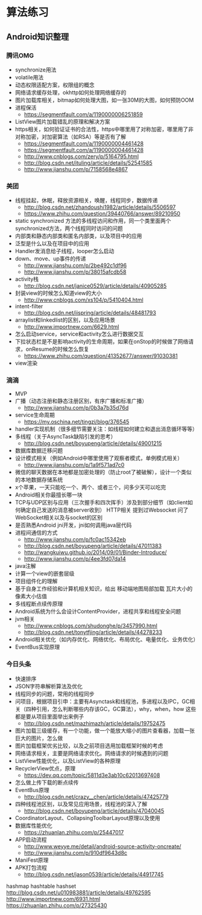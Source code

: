 # 算法练习

## Android知识整理

### 腾讯OMG
* synchronize用法
* volatile用法
* 动态权限适配方案，权限组的概念
* 网络请求缓存处理，okhttp如何处理网络缓存的
* 图片加载库相关，bitmap如何处理大图，如一张30M的大图，如何预防OOM
* 进程保活
  - https://segmentfault.com/a/1190000006251859
* ListView图片加载错乱的原理和解决方案
* https相关，如何验证证书的合法性，https中哪里用了对称加密，哪里用了非对称加密，对加密算法（如RSA）等是否有了解
  - https://segmentfault.com/a/1190000004461428
  - https://segmentfault.com/a/1190000004461428
  - http://www.cnblogs.com/zery/p/5164795.html
  - http://blog.csdn.net/ituling/article/details/52541585
  - http://www.jianshu.com/p/7158568e4867


### 美团
* 线程挂起，休眠，释放资源相关，唤醒，线程同步，数据传递
  * http://blog.csdn.net/zhandoushi1982/article/details/5506597
  * https://www.zhihu.com/question/39440766/answer/89210950
* static synchronized 方法的多线程访问和作用，同一个类里面两个synchronized方法，两个线程同时访问的问题
* 内部类和静态内部类和匿名内部类，以及项目中的应用
* 泛型是什么以及在项目中的应用
* Handler发消息给子线程，looper怎么启动
* down、move、up事件的传递
  * http://www.jianshu.com/p/2be492c1df96
  * http://www.jianshu.com/p/38015afcdb58
* activity栈
  * http://blog.csdn.net/janice0529/article/details/40905285
* 封装view的时候怎么知道view的大小
  * http://www.cnblogs.com/xs104/p/5410404.html
* intent-filter
  * http://blog.csdn.net/iispring/article/details/48481793
* arraylist和linkedlist的区别，以及应用场景
  * http://www.importnew.com/6629.html
* 怎么启动service，service和activity怎么进行数据交互
* 下拉状态栏是不是影响activity的生命周期，如果在onStop的时候做了网络请求，onResume的时候怎么恢复
  * https://www.zhihu.com/question/41352677/answer/91030381
* view渲染


### 滴滴
* MVP
* 广播（动态注册和静态注册区别，有序广播和标准广播）
  * http://www.jianshu.com/p/0b3a7b35d76d
* service生命周期
  * https://my.oschina.net/tingzi/blog/376545
* handler实现机制（很多细节需要关注：如线程如何建立和退出消息循环等等）
* 多线程（关于AsyncTask缺陷引发的思考）
  * http://blog.csdn.net/boyupeng/article/details/49001215
* 数据库数据迁移问题
* 设计模式相关（例如Android中哪里使用了观察者模式，单例模式相关）
  * http://www.jianshu.com/p/1a9f571ad7c0
* 微信的聊天数据在本地都是加密处理的（防止root了被破解），设计一个类似的本地数据存储系统
* x个苹果，一天只能吃一个、两个、或者三个，问多少天可以吃完
* Android相关你最擅长哪一块
* TCP与UDP区别与应用（三次握手和四次挥手）涉及到部分细节（如client如何确定自己发送的消息被server收到） HTTP相关 提到过Websocket 问了WebSocket相关以及与socket的区别
* 是否熟悉Android jni开发，jni如何调用java层代码
* 进程间通信的方式
  * http://www.jianshu.com/p/fc0ac15342eb
  * http://blog.csdn.net/boyupeng/article/details/47011383
  * http://wangkuiwu.github.io/2014/09/01/Binder-Introduce/
  * http://www.jianshu.com/p/4ee3fd07da14
* java注解
* 计算一个view的嵌套层级
* 项目组件化的理解
* 基于自身工作经验和计算机相关知识，给出 移动端地图局部加载 瓦片大小的像素大小估值
* 多线程断点续传原理
* Android系统为什么会设计ContentProvider，进程共享和线程安全问题
* jvm相关
  * http://www.cnblogs.com/shudonghe/p/3457990.html
  * http://blog.csdn.net/tonytfjing/article/details/44278233
* Android相关优化（如内存优化、网络优化、布局优化、电量优化、业务优化）
* EventBus实现原理


### 今日头条
* 快速排序
* JSON字符串解析算法及优化
* 线程同步的问题，常用的线程同步
* 问项目，根据项目引申：主要有Asynctask和线程池，多进程以及IPC，GC相关（四种引用，怎么判断哪些内存该GC，GC算法），why，when，how 这些都是要从项目里面举出来例子
  * http://blog.csdn.net/mazhimazh/article/details/19752475
* 图片加载三级缓存，有一个功能，做一个能放大缩小的图片查看器，加载一张巨大的图片，怎么做
* 图片加载框架优劣比较，以及之前项目选用加载框架时候的考虑
* 网络请求相关，主要是网络请求优化。网络请求的时候遇到的问题
* ListView性能优化，以及ListView的各种原理
* RecyclerView优点，原理
  * https://dev.qq.com/topic/5811d3e3ab10c62013697408
* 怎么做上传下载的断点续传
* EventBus原理
  * http://blog.csdn.net/crazy__chen/article/details/47425779
* 四种线程池区别，以及常见应用场景，线程池的深入了解
  * http://blog.csdn.net/boyupeng/article/details/47040045
* CoordinatorLayout、CollapsingToolbarLayout原理以及使用
* 数据库性能优化
  * https://zhuanlan.zhihu.com/p/25447017
* APP启动流程
  * http://www.weyye.me/detail/android-source-activity-oncreate/
  * http://www.jianshu.com/p/910df9643d8c
* ManiFest原理
* APK打包流程
  * http://blog.csdn.net/jason0539/article/details/44917745




hashmap hashtable hashset
http://blog.csdn.net/u010983881/article/details/49762595
http://www.importnew.com/6931.html
https://zhuanlan.zhihu.com/p/27325430
